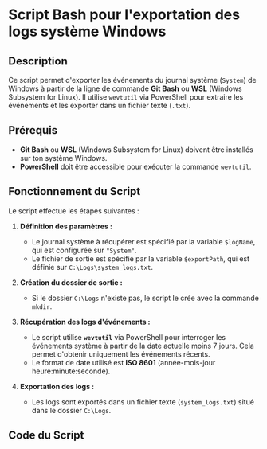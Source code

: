 # Script Bash pour l'exportation des logs système Windows

## Description
Ce script permet d'exporter les événements du journal système (`System`) de Windows à partir de la ligne de commande **Git Bash** ou **WSL** (Windows Subsystem for Linux). Il utilise `wevtutil` via PowerShell pour extraire les événements et les exporter dans un fichier texte (`.txt`).

## Prérequis
- **Git Bash** ou **WSL** (Windows Subsystem for Linux) doivent être installés sur ton système Windows.
- **PowerShell** doit être accessible pour exécuter la commande `wevtutil`.

## Fonctionnement du Script

Le script effectue les étapes suivantes :
1. **Définition des paramètres :**
   - Le journal système à récupérer est spécifié par la variable `$logName`, qui est configurée sur `"System"`.
   - Le fichier de sortie est spécifié par la variable `$exportPath`, qui est définie sur `C:\Logs\system_logs.txt`.

2. **Création du dossier de sortie :**
   - Si le dossier `C:\Logs` n'existe pas, le script le crée avec la commande `mkdir`.

3. **Récupération des logs d'événements :**
   - Le script utilise **`wevtutil`** via PowerShell pour interroger les événements système à partir de la date actuelle moins 7 jours. Cela permet d'obtenir uniquement les événements récents.
   - Le format de date utilisé est **ISO 8601** (année-mois-jour heure:minute:seconde).

4. **Exportation des logs :**
   - Les logs sont exportés dans un fichier texte (`system_logs.txt`) situé dans le dossier `C:\Logs`.

## Code du Script

```bash
